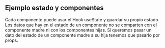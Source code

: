 ## Ejemplo estado y componentes

Cada componente puede usar el Hook useState y guardar su propio estado. Los datos que hay en el estado de un componente no se comparten con el componente madre ni con los componentes hijas.
Si queremos pasar un dato del estado de un componente madre a su hija tenemos que pasarlo por props.
